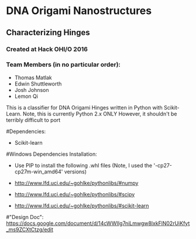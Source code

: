 # DNA Origami Nanostructures
## Characterizing Hinges
### Created at Hack OHI/O 2016

### Team Members (in no particular order):
* Thomas Matlak
* Edwin Shuttleworth
* Josh Johnson
* Lemon Qi

This is a classifier for DNA Origami Hinges written in Python with Scikit-Learn.
Note, this is currently Python 2.x ONLY
However, it shouldn't be terribly difficult to port

#Dependencies: 
* Scikit-learn

#Windows Dependencies Installation:
* Use PIP to install the following .whl files (Note, I used the '-cp27-cp27m-win_amd64' versions)

* http://www.lfd.uci.edu/~gohlke/pythonlibs/#numpy

* http://www.lfd.uci.edu/~gohlke/pythonlibs/#scipy

* http://www.lfd.uci.edu/~gohlke/pythonlibs/#scikit-learn

#"Design Doc": 
https://docs.google.com/document/d/14cWWIIg7niLmwgw8lxkFlN02rUiKfyt_ms9ZCXtCtzg/edit